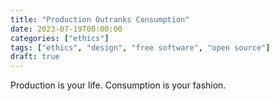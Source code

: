 ```yaml
---
title: "Production Outranks Consumption"
date: 2023-07-19T00:00:00
categories: ["ethics"]
tags: ["ethics", "design", "free software", "open source"]
draft: true
---
```


Production is your life.
Consumption is your fashion.
